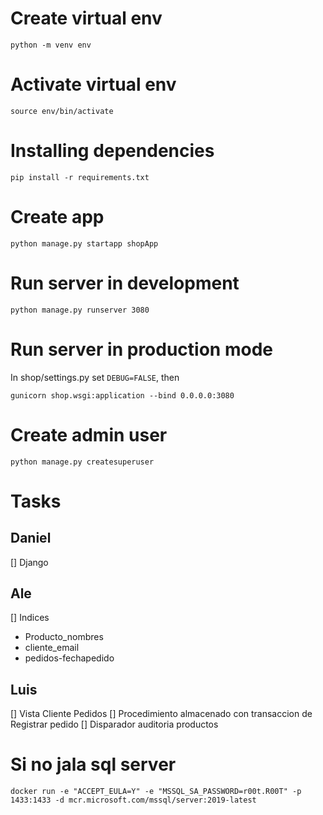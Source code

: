 # Create virtual env
`python -m venv env`

# Activate virtual env
`source env/bin/activate`

# Installing dependencies
`pip install -r requirements.txt`

# Create app
`python manage.py startapp shopApp`

# Run server in development
`python manage.py runserver 3080`

# Run server in production mode
In shop/settings.py set `DEBUG=FALSE`, then

`gunicorn shop.wsgi:application --bind 0.0.0.0:3080`

# Create admin user
`python manage.py createsuperuser`

# Tasks

## Daniel
[] Django

## Ale

[] Indices
- Producto_nombres
- cliente_email
- pedidos-fechapedido

## Luis

[] Vista Cliente Pedidos
[] Procedimiento almacenado con transaccion de Registrar pedido
[] Disparador auditoria productos


# Si no jala sql server

`docker run -e "ACCEPT_EULA=Y" -e "MSSQL_SA_PASSWORD=r00t.R00T" -p 1433:1433 -d mcr.microsoft.com/mssql/server:2019-latest`